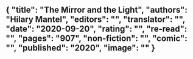 {
 "title": "The Mirror and the Light",
 "authors": "Hilary Mantel",
 "editors": "",
 "translator": "",
 "date": "2020-09-20",
 "rating": "",
 "re-read": "",
 "pages": "907",
 "non-fiction": "",
 "comic": "",
 "published": "2020",
 "image": ""
}
---

